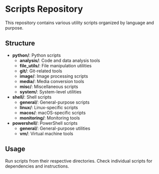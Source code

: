 # Scripts Repository

This repository contains various utility scripts organized by language and purpose.

## Structure
- **python/**: Python scripts
  - **analysis/**: Code and data analysis tools
  - **file_utils/**: File manipulation utilities
  - **git/**: Git-related tools
  - **image/**: Image processing scripts
  - **media/**: Media conversion tools
  - **misc/**: Miscellaneous scripts
  - **system/**: System-level utilities
- **shell/**: Shell scripts
  - **general/**: General-purpose scripts
  - **linux/**: Linux-specific scripts
  - **macos/**: macOS-specific scripts
  - **monitoring/**: Monitoring tools
- **powershell/**: PowerShell scripts
  - **general/**: General-purpose utilities
  - **vm/**: Virtual machine tools

## Usage
Run scripts from their respective directories. Check individual scripts for dependencies and instructions.
